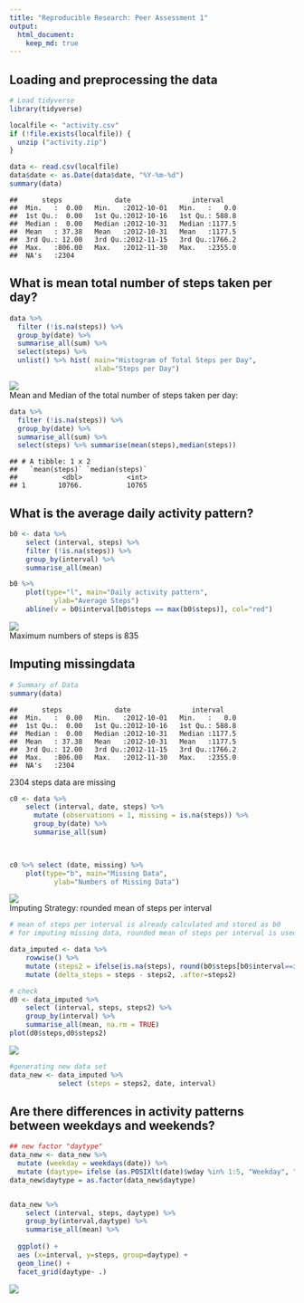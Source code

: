 ```yaml
---
title: "Reproducible Research: Peer Assessment 1"
output: 
  html_document:
    keep_md: true
---
```



## Loading and preprocessing the data


```r
# Load tidyverse
library(tidyverse)
```


```r
localfile <- "activity.csv"
if (!file.exists(localfile)) {
  unzip ("activity.zip")
}

data <- read.csv(localfile)
data$date <- as.Date(data$date, "%Y-%m-%d")
summary(data)
```

```
##      steps             date               interval     
##  Min.   :  0.00   Min.   :2012-10-01   Min.   :   0.0  
##  1st Qu.:  0.00   1st Qu.:2012-10-16   1st Qu.: 588.8  
##  Median :  0.00   Median :2012-10-31   Median :1177.5  
##  Mean   : 37.38   Mean   :2012-10-31   Mean   :1177.5  
##  3rd Qu.: 12.00   3rd Qu.:2012-11-15   3rd Qu.:1766.2  
##  Max.   :806.00   Max.   :2012-11-30   Max.   :2355.0  
##  NA's   :2304
```

## What is mean total number of steps taken per day?


```r
data %>% 
  filter (!is.na(steps)) %>% 
  group_by(date) %>% 
  summarise_all(sum) %>% 
  select(steps) %>% 
  unlist() %>% hist( main="Histogram of Total Steps per Day",
                     xlab="Steps per Day")
```

<img src="PA1_template_files/figure-html/unnamed-chunk-3-1.png" style="display: block; margin: auto;" />
Mean and Median of the total number of steps taken per day:

```r
data %>% 
  filter (!is.na(steps)) %>% 
  group_by(date) %>% 
  summarise_all(sum) %>% 
  select(steps) %>% summarise(mean(steps),median(steps))
```

```
## # A tibble: 1 x 2
##   `mean(steps)` `median(steps)`
##           <dbl>           <int>
## 1        10766.           10765
```


## What is the average daily activity pattern?


```r
b0 <- data %>% 
    select (interval, steps) %>%
    filter (!is.na(steps)) %>% 
    group_by(interval) %>% 
    summarise_all(mean) 

b0 %>%
    plot(type="l", main="Daily activity pattern",
           ylab="Average Steps")
    abline(v = b0$interval[b0$steps == max(b0$steps)], col="red")
```

<img src="PA1_template_files/figure-html/unnamed-chunk-5-1.png" style="display: block; margin: auto;" />
Maximum numbers of steps is 835


## Imputing missingdata


```r
# Summary of Data
summary(data)
```

```
##      steps             date               interval     
##  Min.   :  0.00   Min.   :2012-10-01   Min.   :   0.0  
##  1st Qu.:  0.00   1st Qu.:2012-10-16   1st Qu.: 588.8  
##  Median :  0.00   Median :2012-10-31   Median :1177.5  
##  Mean   : 37.38   Mean   :2012-10-31   Mean   :1177.5  
##  3rd Qu.: 12.00   3rd Qu.:2012-11-15   3rd Qu.:1766.2  
##  Max.   :806.00   Max.   :2012-11-30   Max.   :2355.0  
##  NA's   :2304
```

2304 steps data are missing



```r
c0 <- data %>% 
    select (interval, date, steps) %>%
      mutate (observations = 1, missing = is.na(steps)) %>%
      group_by(date) %>%
      summarise_all(sum)

  

c0 %>% select (date, missing) %>%
    plot(type="b", main="Missing Data",
           ylab="Numbers of Missing Data")
```

<img src="PA1_template_files/figure-html/unnamed-chunk-7-1.png" style="display: block; margin: auto;" />
Imputing Strategy: rounded mean of steps per interval

```r
# mean of steps per interval is already calculated and stored as b0
# for imputing missing data, rounded mean of steps per interval is used as numbers of steps are defined as integer

data_imputed <- data %>%
    rowwise() %>%
    mutate (steps2 = ifelse(is.na(steps), round(b0$steps[b0$interval==interval],0),steps), .after=steps) %>%
    mutate (delta_steps = steps - steps2, .after=steps2)

# check
d0 <- data_imputed %>% 
    select (interval, steps, steps2) %>%
    group_by(interval) %>% 
    summarise_all(mean, na.rm = TRUE)
plot(d0$steps,d0$steps2)
```

<img src="PA1_template_files/figure-html/unnamed-chunk-8-1.png" style="display: block; margin: auto;" />

```r
#generating new data set
data_new <- data_imputed %>%
            select (steps = steps2, date, interval)
```
 



## Are there differences in activity patterns between weekdays and weekends?

```r
## new factor "daytype"
data_new <- data_new %>%
  mutate (weekday = weekdays(date)) %>%
  mutate (daytype= ifelse (as.POSIXlt(date)$wday %in% 1:5, "Weekday", "Weekend"))
data_new$daytype = as.factor(data_new$daytype)


data_new %>%
    select (interval, steps, daytype) %>%
    group_by(interval,daytype) %>% 
    summarise_all(mean) %>%
  
  ggplot() +
  aes (x=interval, y=steps, group=daytype) +
  geom_line() +
  facet_grid(daytype~ .)
```

![](PA1_template_files/figure-html/unnamed-chunk-10-1.png)<!-- -->


